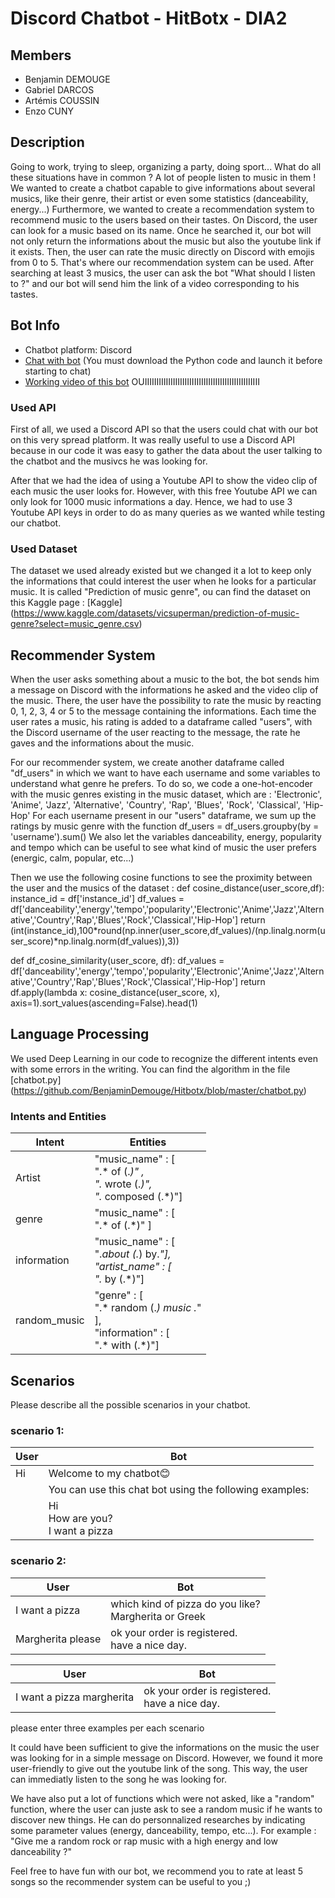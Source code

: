 # Discord Chatbot - HitBotx - DIA2

## Members
- Benjamin DEMOUGE
- Gabriel DARCOS
- Artémis COUSSIN
- Enzo CUNY

## Description

Going to work, trying to sleep, organizing a party, doing sport...
What do all these situations have in common ? A lot of people listen to music in them !
We wanted to create a chatbot capable to give informations about several musics, like their genre, their artist or even some statistics (danceability, energy...)
Furthermore, we wanted to create a recommendation system to recommend music to the users based on their tastes. 
On Discord, the user can look for a music based on its name. Once he searched it, our bot will not only return the informations about the music but also the youtube link if it exists. 
Then, the user can rate the music directly on Discord with emojis from 0 to 5. That's where our recommendation system can be used. 
After searching at least 3 musics, the user can ask the bot "What should I listen to ?" and our bot will send him the link of a video corresponding to his tastes. 


## Bot Info
- Chatbot platform: Discord
- [Chat with bot](https://discord.gg/uHeMfQTt) (You must download the Python code and launch it before starting to chat)
- [Working video of this bot](https://www.youtube.com/watch?v=YOUTUBE_VIDEO_ID_HERE) OUIIIIIIIIIIIIIIIIIIIIIIIIIIIIIIIIIIIIIIIIIIIIIIIII


### Used API

First of all, we used a Discord API so that the users could chat with our bot on this very spread platform. 
It was really useful to use a Discord API because in our code it was easy to gather the data about the user talking to the chatbot and the musivcs he was looking for.

After that we had the idea of using a Youtube API to show the video clip of each music the user looks for. 
However, with this free Youtube API we can only look for 1000 music informations a day. 
Hence, we had to use 3 Youtube API keys in order to do as many queries as we wanted while testing our chatbot. 


### Used Dataset

The dataset we used already existed but we changed it a lot to keep only the informations that could interest the user when he looks for a particular music. 
It is called "Prediction of music genre", ou can find the dataset on this Kaggle page : [Kaggle] (https://www.kaggle.com/datasets/vicsuperman/prediction-of-music-genre?select=music_genre.csv)


## Recommender System

When the user asks something about a music to the bot, the bot sends him a message on Discord with the informations he asked and the video clip of the music. 
There, the user have the possibility to rate the music by reacting 0, 1, 2, 3, 4 or 5 to the message containing the informations.
Each time the user rates a music, his rating is added to a dataframe called "users", with the Discord username of the user reacting to the message, the rate he gaves and the informations about the music.

For our recommender system, we create another dataframe called "df_users" in which we want to have each username and some variables to understand what genre he prefers.
To do so, we code a one-hot-encoder with the music genres existing in the music dataset, which are :
'Electronic', 'Anime', 'Jazz', 'Alternative', 'Country', 'Rap', 'Blues', 'Rock', 'Classical', 'Hip-Hop'
For each username present in our "users" dataframe, we sum up the ratings by music genre with the function df_users = df_users.groupby(by = 'username').sum()
We also let the variables danceability, energy, popularity and tempo which can be useful to see what kind of music the user prefers (energic, calm, popular, etc...)

Then we use the following cosine functions to see the proximity between the user and the musics of the dataset : 
def cosine_distance(user_score,df):
	instance_id = df['instance_id']
	df_values = df['danceability','energy','tempo','popularity','Electronic','Anime','Jazz','Alternative','Country','Rap','Blues','Rock','Classical','Hip-Hop']
	return (int(instance_id),100*round(np.inner(user_score,df_values)/(np.linalg.norm(user_score)*np.linalg.norm(df_values)),3))

def df_cosine_similarity(user_score, df):
	df_values = df['danceability','energy','tempo','popularity','Electronic','Anime','Jazz','Alternative','Country','Rap','Blues','Rock','Classical','Hip-Hop']
	return df.apply(lambda x: cosine_distance(user_score, x), axis=1).sort_values(ascending=False).head(1)


## Language Processing

We used Deep Learning in our code to recognize the different intents even with some errors in the writing. 
You can find the algorithm in the file [chatbot.py] (https://github.com/BenjaminDemouge/Hitbotx/blob/master/chatbot.py)


### Intents and Entities


| Intent         | Entities                   |
|----------------|----------------------------|
| Artist         | "music_name" : [<br>".* of (.*)" ,<br>".* wrote (.*)",<br>".* composed (.*)"] |
| genre          | "music_name" : [<br>".* of (.*)" ]| 
| information    | "music_name" : [<br>".*about (.*) by.*"],<br>"artist_name" : [<br>".* by (.*)"] |
| random_music   | "genre" : [<br>".* random (.*) music .*"<br>],<br>"information" : [<br>".* with (.*)"] |



## Scenarios
Please describe all the possible scenarios in your chatbot.
### scenario 1:
| User | Bot                                                     |
|------|---------------------------------------------------------|
| Hi   | Welcome to my chatbot😊                                  |
|      | You can use this chat bot using the following examples: |
|      | Hi<br>How are you?<br>I want a pizza                    |

### scenario 2:
| User              | Bot                                                      |
|-------------------|----------------------------------------------------------|
| I want a pizza    | which kind of pizza do you like?<br> Margherita or Greek |
| Margherita please | ok your order is registered. <br> have a nice day.       |


| User                      | Bot                                                |
|---------------------------|----------------------------------------------------|                      
| I want a pizza margherita | ok your order is registered. <br> have a nice day. |

please enter three examples per each scenario




It could have been sufficient to give the informations on the music the user was looking for in a simple message on Discord. However, we found it more user-friendly to give out the youtube link of the song. This way, the user can immediatly listen to the song he was looking for. 

We have also put a lot of functions which were not asked, like a "random" function, where the user can juste ask to see a random music if he wants to discover new things. 
He can do personnalized researches by indicating some parameter values (energy, danceability, tempo, etc...). 
For example : "Give me a random rock or rap music with a high energy and low danceability ?"

Feel free to have fun with our bot, we recommend you to rate at least 5 songs so the recommender system can be useful to you ;)
